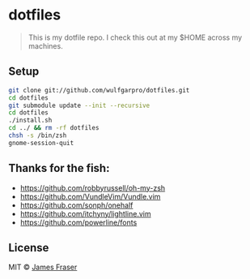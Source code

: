 # dotfiles
> This is my dotfile repo. I check this out at my $HOME across my machines.

## Setup

```bash
git clone git://github.com/wulfgarpro/dotfiles.git
cd dotfiles
git submodule update --init --recursive
cd dotfiles
./install.sh
cd ../ && rm -rf dotfiles
chsh -s /bin/zsh
gnome-session-quit
```

## Thanks for the fish: 
* https://github.com/robbyrussell/oh-my-zsh
* https://github.com/VundleVim/Vundle.vim
* https://github.com/sonph/onehalf
* https://github.com/itchyny/lightline.vim
* https://github.com/powerline/fonts

## License
MIT © [James Fraser](https://www.wulfgar.pro)
